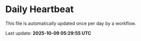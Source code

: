 # Daily Heartbeat
This file is automatically updated once per day by a workflow.

Last update: **2025-10-09 05:29:55 UTC**
